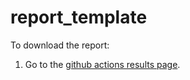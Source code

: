 # report_template

To download the report:

1. Go to the [github actions results page](../../actions/workflows/build.yml).
